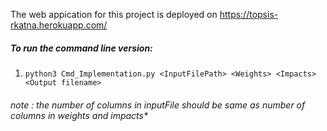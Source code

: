 The web appication for this project is deployed on 
https://topsis-rkatna.herokuapp.com/

##### To run the command line version:
1. `python3 Cmd_Implementation.py <InputFilePath> <Weights> <Impacts> <Output filename>`
 ###### note : the number of columns in inputFile should be same as number of columns in weights and impacts*


